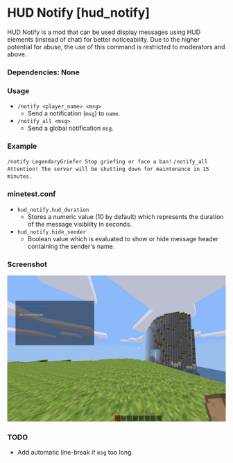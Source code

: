 # HUD Notify [hud_notify]

HUD Notify is a mod that can be used display messages using HUD elements (instead of chat) for better noticeability. Due to the higher potential for abuse, the use of this command is restricted to moderators and above.

### Dependencies: None

### Usage

- `/notify <player_name> <msg>`
  - Send a notification (`msg`) to `name`.
- `/notify_all <msg>`
  - Send a global notification `msg`.

### Example

`/notify LegendaryGriefer Stop griefing or face a ban!`
`/notify_all Attention! The server will be shutting down for maintenance in 15 minutes.`

### minetest.conf

- `hud_notify.hud_duration`
  - Stores a numeric value (10 by default) which represents the duration of the message visibility in seconds.
- `hud_notify.hide_sender`
  - Boolean value which is evaluated to show or hide message header containing the sender's name.

### Screenshot

![screenshot](https://raw.githubusercontent.com/ClobberXD/hud_notify/master/screenshot.png)

### TODO

- Add automatic line-break if `msg` too long.
